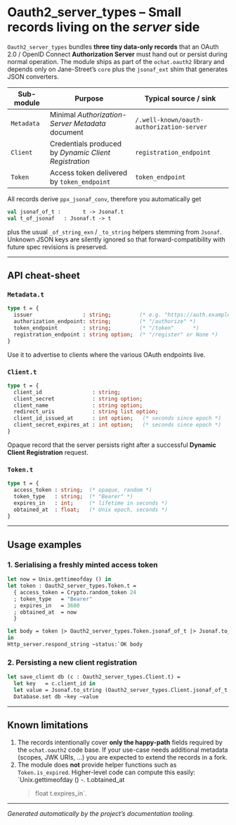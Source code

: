 # Oauth2_server_types – Small records living on the *server* side

`Oauth2_server_types` bundles **three tiny data-only records** that an OAuth
2.0 / OpenID Connect **Authorization Server** must hand out or persist during
normal operation.  The module ships as part of the `ochat.oauth2` library
and depends only on Jane-Street’s `core` plus the `jsonaf_ext` shim that
generates JSON converters.

| Sub-module | Purpose | Typical source / sink |
|------------|---------|-----------------------|
| `Metadata` | Minimal *Authorization-Server Metadata* document | `/.well-known/oauth-authorization-server` |
| `Client`   | Credentials produced by *Dynamic Client Registration* | `registration_endpoint` |
| `Token`    | Access token delivered by `token_endpoint` | `token_endpoint` |

All records derive `ppx_jsonaf_conv`, therefore you automatically get

```ocaml
val jsonaf_of_t :       t -> Jsonaf.t
val t_of_jsonaf   : Jsonaf.t -> t
```

plus the usual `_of_string_exn` / `_to_string` helpers stemming from
`Jsonaf`.  Unknown JSON keys are silently ignored so that forward-compatibility
with future spec revisions is preserved.

---

## API cheat-sheet

### `Metadata.t`

```ocaml
type t = {
  issuer                : string;         (* e.g. "https://auth.example" *)
  authorization_endpoint: string;         (* "/authorize" *)
  token_endpoint        : string;         (* "/token"      *)
  registration_endpoint : string option;  (* "/register" or None *)
}
```

Use it to advertise to clients where the various OAuth endpoints live.

### `Client.t`

```ocaml
type t = {
  client_id                : string;
  client_secret            : string option;
  client_name              : string option;
  redirect_uris            : string list option;
  client_id_issued_at      : int option;   (* seconds since epoch *)
  client_secret_expires_at : int option;   (* seconds since epoch *)
}
```

Opaque record that the server persists right after a successful **Dynamic
Client Registration** request.

### `Token.t`

```ocaml
type t = {
  access_token : string;  (* opaque, random *)
  token_type   : string;  (* "Bearer" *)
  expires_in   : int;     (* lifetime in seconds *)
  obtained_at  : float;   (* Unix epoch, seconds *)
}
```

---

## Usage examples

### 1. Serialising a freshly minted access token

```ocaml
let now = Unix.gettimeofday () in
let token : Oauth2_server_types.Token.t =
  { access_token = Crypto.random_token 24
  ; token_type   = "Bearer"
  ; expires_in   = 3600
  ; obtained_at  = now
  }

let body = token |> Oauth2_server_types.Token.jsonaf_of_t |> Jsonaf.to_string
in
Http_server.respond_string ~status:`OK body
```

### 2. Persisting a new client registration

```ocaml
let save_client db (c : Oauth2_server_types.Client.t) =
  let key   = c.client_id in
  let value = Jsonaf.to_string (Oauth2_server_types.Client.jsonaf_of_t c) in
  Database.set db ~key ~value
```

---

## Known limitations

1. The records intentionally cover **only the happy-path** fields required by
   the `ochat.oauth2` code base.  If your use-case needs additional
   metadata (scopes, JWK URIs, …) you are expected to extend the records in a
   fork.
2. The module does **not** provide helper functions such as `Token.is_expired`.
   Higher-level code can compute this easily: `Unix.gettimeofday () -. t.obtained_at
   > float t.expires_in`.

---

*Generated automatically by the project’s documentation tooling.*

